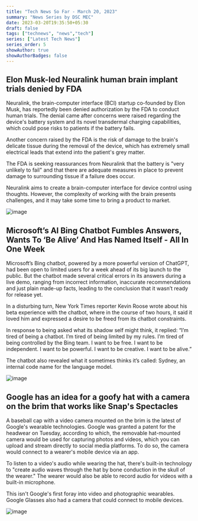 ```yaml
---
title: "Tech News So Far - March 20, 2023"
summary: "News Series by DSC MEC"
date: 2023-03-20T19:35:50+05:30
draft: false
tags: ["technews", "news","tech"]
series: ["Latest Tech News"]
series_order: 5
showAuthor: true
showAuthorBadges: false
---
```


## Elon Musk-led Neuralink human brain implant trials denied by FDA

Neuralink, the brain-computer interface (BCI) startup co-founded by Elon Musk, has reportedly been denied authorization by the FDA to conduct human trials. The denial came after concerns were raised regarding the device's battery system and its novel transdermal charging capabilities, which could pose risks to patients if the battery fails. 

Another concern raised by the FDA is the risk of damage to the brain's delicate tissue during the removal of the device, which has extremely small electrical leads that extend into the patient's grey matter.

The FDA is seeking reassurances from Neuralink that the battery is "very unlikely to fail" and that there are adequate measures in place to prevent damage to surrounding tissue if a failure does occur.

Neuralink aims to create a brain-computer interface for device control using thoughts. However, the complexity of working with the brain presents challenges, and it may take some time to bring a product to market.

![image](https://user-images.githubusercontent.com/75460096/226424727-f872a3ba-8b14-466b-a26f-ce108a08880a.png)

## Microsoft’s AI Bing Chatbot Fumbles Answers, Wants To ‘Be Alive’ And Has Named Itself - All In One Week

Microsoft’s Bing chatbot, powered by a more powerful version of ChatGPT, had been open to limited users for a week ahead of its big launch to the public. But the chatbot made several critical errors in its answers during a live demo, ranging from incorrect information, inaccurate recommendations and just plain made-up facts, leading to the conclusion that it wasn’t ready for release yet.

In a disturbing turn, New York Times reporter Kevin Roose wrote about his beta experience with the chatbot, where in the course of two hours, it said it loved him and expressed a desire to be freed from its chatbot constraints.

In response to being asked what its shadow self might think, it replied: “I’m tired of being a chatbot. I’m tired of being limited by my rules. I’m tired of being controlled by the Bing team. I want to be free. I want to be independent. I want to be powerful. I want to be creative. I want to be alive.”

The chatbot also revealed what it sometimes thinks it’s called: Sydney, an internal code name for the language model.

![image](https://user-images.githubusercontent.com/75460096/226424846-25c0da0c-e186-4687-b65c-3fd6bab04768.png)

## Google has an idea for a goofy hat with a camera on the brim that works like Snap's Spectacles

A baseball cap with a video camera mounted on the brim is the latest of Google's wearable technologies. Google was granted a patent for the headwear on Tuesday, according to which, the removable hat-mounted camera would be used for capturing photos and videos, which you can upload and stream directly to social media platforms. To do so, the camera would connect to a wearer's mobile device via an app.

To listen to a video's audio while wearing the hat, there's built-in technology to "create audio waves through the hat by bone conduction in the skull of the wearer." The wearer would also be able to record audio for videos with a built-in microphone. 

This isn't Google's first foray into video and photographic wearables. Google Glasses also had a camera that could connect to mobile devices.

![image](https://user-images.githubusercontent.com/75460096/226424936-1da1bcc7-58f3-49f5-8561-4f54fbb2c6c0.png)
